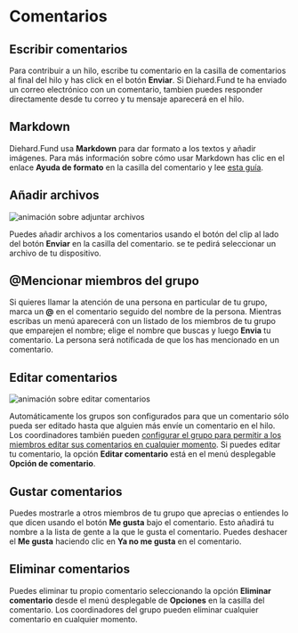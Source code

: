 # Comentarios

## Escribir comentarios

Para contribuir a un hilo, escribe tu comentario en la casilla de comentarios al final del hilo y has click en el botón **Enviar**. Si Diehard.Fund te ha enviado un correo electrónico con un comentario, tambien puedes responder directamente desde tu correo y tu mensaje aparecerá en el hilo.

## Markdown

Diehard.Fund usa **Markdown** para dar formato a los textos y añadir imágenes. Para más información sobre cómo usar Markdown has clic en el enlace **Ayuda de formato** en la casilla del comentario y lee [esta guía](https://loomio.org/markdown "abre la guía de markdown en una nueva pestaña").

## Añadir archivos

<img class="screenshot" alt="animación sobre adjuntar archivos" src="attachment_icon.png" />

Puedes añadir archivos a los comentarios usando el botón del clip al lado del botón **Enviar** en la casilla del comentario. se te pedirá seleccionar un archivo de tu dispositivo.

## @Mencionar miembros del grupo

Si quieres llamar la atención de una persona en particular de tu grupo, marca un **@** en el comentario seguido del nombre de la persona. Mientras escribas un menú aparecerá con un listado de los miembros de tu grupo que emparejen el nombre; elige el nombre que buscas y luego **Envia** tu comentario. La persona será notificada de que los has mencionado en un comentario.

## Editar comentarios

<img class="screenshot" alt="animación sobre editar comentarios" src="edit_comment.gif" />

Automáticamente los grupos son configurados para que un comentario sólo pueda ser editado hasta que alguien más envíe un comentario en el hilo. Los coordinadores también pueden [configurar el grupo para permitir a los miembros editar sus comentarios en cualquier momento](group_settings.html#group-permissions-%E2%80%93-what-can-members-do "va a la sección configuración grupal de este manual"). Si puedes editar tu comentario, la opción **Editar comentario** está en el menú desplegable **Opción de comentario**.

## Gustar comentarios

Puedes mostrarle a otros miembros de tu grupo que aprecias o entiendes lo que dicen usando el botón **Me gusta** bajo el comentario. Esto añadirá tu nombre a la lista de gente a la que le gusta el comentario. Puedes deshacer el **Me gusta** haciendo clic en **Ya no me gusta** en el comentario.

## Eliminar comentarios

Puedes eliminar tu propio comentario seleccionando la opción **Eliminar comentario** desde el menú desplegable de **Opciones** en la casilla del comentario. Los coordinadores del grupo pueden eliminar cualquier comentario en cualquier momento.
